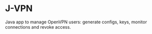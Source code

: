 # J-VPN
Java app to manage OpenVPN users: generate configs, keys, monitor connections and revoke access.
